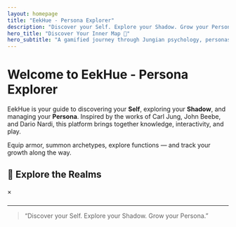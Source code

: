 ```yaml
---
layout: homepage
title: "EekHue - Persona Explorer"
description: "Discover your Self. Explore your Shadow. Grow your Persona."
hero_title: "Discover Your Inner Map 🚀"
hero_subtitle: "A gamified journey through Jungian psychology, personas, and growth."
---
```


# Welcome to EekHue - Persona Explorer

EekHue is your guide to discovering your **Self**, exploring your **Shadow**, and managing your **Persona**. Inspired by the works of Carl Jung, John Beebe, and Dario Nardi, this platform brings together knowledge, interactivity, and play.

Equip armor, summon archetypes, explore functions — and track your growth along the way.

## 🌌 Explore the Realms

<div class="realm-map">
  <canvas id="starfield"></canvas>

  <div class="realm-node" style="top:40%; left:10%;" data-title="🌀 Self" data-text="Learn about your core cognitive functions and how they shape your unique archetype. Collect your self-card and see how your energy flows." data-img="{{ site.baseurl }}/assets/images/self.png"></div>

  <div class="realm-node" style="top:20%; left:60%;" data-title="🌑 Shadow" data-text="Understand your shadow states — ignoring, projecting, or integrating. See how your hidden side influences growth." data-img="{{ site.baseurl }}/assets/images/shadow.png"></div>

  <div class="realm-node" style="top:65%; left:30%;" data-title="🛡️ Persona" data-text="Customize your persona through outfits, armor sets, and mythical summons. Personas are your adaptive gear — protection, disguise, or performance." data-img="{{ site.baseurl }}/assets/images/persona.png"></div>

  <div class="realm-node" style="top:50%; left:75%;" data-title="⚔️ RE:equip" data-text="Upgrade your Self and Persona by leveling functions and balancing traits. A growth system for integration, awareness, and strength." data-img="{{ site.baseurl }}/assets/images/reequip.png"></div>

  <div class="realm-node" style="top:30%; left:85%;" data-title="🧭 RE:route" data-text="Navigate relationships and connections through an interactive map of neural links. Explore how different archetypes interact, clash, or harmonize." data-img="{{ site.baseurl }}/assets/images/reroute.png"></div>
</div>

<!-- Popup card -->
<div id="realm-card" class="realm-card-popup">
  <span id="realm-close">&times;</span>
  <h3 id="realm-title"></h3>
  <p id="realm-text"></p>
</div>


---

> “Discover your Self. Explore your Shadow. Grow your Persona.”

